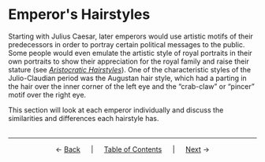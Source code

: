 # Emperor's Hairstyles

Starting with Julius Caesar, later emperors would use artistic motifs of their predecessors in order to portray certain political messages to the public. Some people would even emulate the artistic style of royal portraits in their own portraits to show their appreciation for the royal family and raise their stature (see *[Aristocratic Hairstyles](../aristocratic-hairstyles/aristocratic-hairstyles.md)*). One of the characteristic styles of the Julio-Claudian period was the Augustan hair style, which had a parting in the hair over the inner corner of the left eye and the “crab-claw” or “pincer” motif over the right eye.

This section will look at each emperor individually and discuss the similarities and differences each hairstyle has.
<br><br>

---
<p align="center">
← <a href="introduction.md">Back</a> &emsp; | &emsp; <a href="readme.md">Table of Contents</a> &emsp; | &emsp; <a href="emperor-hairstyles/augustus.md">Next</a> →
</p>